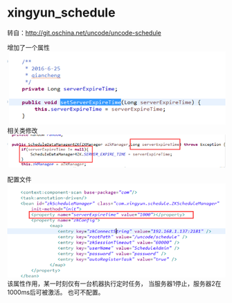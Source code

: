 # xingyun_schedule
转自：http://git.oschina.net/uncode/uncode-schedule

增加了一个属性
 ![image](https://raw.githubusercontent.com/qianchengjava/files/master/ZKScheduleManager%E4%BF%AE%E6%94%B9.png)
相关类修改
 ![image](https://raw.githubusercontent.com/qianchengjava/files/master/ScheduleDataManager4ZK%E4%BF%AE%E6%94%B9%20.png)

配置文件
 ![image](https://raw.githubusercontent.com/qianchengjava/files/master/%E9%85%8D%E7%BD%AE%E6%96%87%E4%BB%B6.png)
该属性作用，某一时刻仅有一台机器执行定时任务，
当服务器1停止，服务器2在1000ms后可被激活。
也可不配置。
